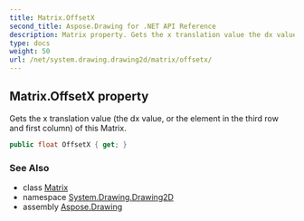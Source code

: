 ```yaml
---
title: Matrix.OffsetX
second_title: Aspose.Drawing for .NET API Reference
description: Matrix property. Gets the x translation value the dx value or the element in the third row and first column of this Matrix
type: docs
weight: 50
url: /net/system.drawing.drawing2d/matrix/offsetx/
---
```

## Matrix.OffsetX property

Gets the x translation value (the dx value, or the element in the third row and first column) of this Matrix.

```csharp
public float OffsetX { get; }
```

### See Also

* class [Matrix](../)
* namespace [System.Drawing.Drawing2D](../../matrix/)
* assembly [Aspose.Drawing](../../../)


